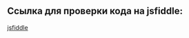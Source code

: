 
## Ссылка для проверки кода на jsfiddle:

[jsfiddle](http://jsfiddle.net/gh/get/library/pure/vlad-vs/jsPg/tree/master/homeWork/01_String_1_Polindrom/)


